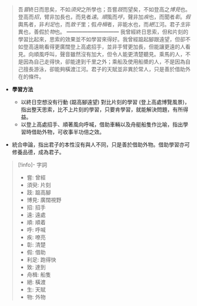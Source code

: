 > 吾*嘗*終日而思矣，不如*須臾*之所學也；吾嘗*跂*而望矣，不如登高之*博見*也。登高而*招*，臂非加長也，而見者*遠*。*順*風而*呼*，聲非加*疾*也，而聞者*彰*。*假*輿馬者，非*利足*也，而*致千*里；假*舟楫*者，非能水也，而*絕*江河。君子*生*非異也，善假於*物*也。
> ━━━━━━━━━━
> 我曾經終日思索，但和片刻的學習比起來，思索的效果並不如學習來得好。我曾經踮起腳跟遠望，但卻不如登高遠眺看得更廣闊登上高處招手，並非手臂更加長，但能讓更遠的人看見。向順風呼叫，聲音雖然沒有加大，但令人能更清楚聽見。乘馬的人，不是因為自己走得快，卻能達到千里之外；乘船及使用船槳的人，不是因為自己擅長游泳，卻能夠橫渡江河。君子的天賦並非異於常人，只是善於借助外在的條件。

- **學習方法**
	- 以終日空想没有行動 (踮高腳遠望) 對比片刻的學習 (登上高處博覽風景)，指出<span class="hi-green">整天思索，比不上片刻的學習</span>，只要肯學習，就能解決問題，有所得益。
	- 以登上高處招手、順著風向呼喊，借助車輛以及舟艇船隻作比喻，指出<span class="hi-green">學習時借助外物，可收事半功倍之效</span>。

- 統合申論，指出君子的本性沒有與人不同，只是<span class="hi-green">善於借助外物</span>。借助學習亦可<span class="hi-green">修養品德</span>，成為君子。

> [!info]- 字詞
> - 嘗: 曾經
> - <span class="hi-orange">須臾: 片刻</span>
> - 跂: 踮高腳
> - 博見: 廣闊視野
> - 招: 招手
> - 遠: 遠處
> - 順: 順着
> - 呼: 呼喊
> - <span class="hi-green">疾: 嘹亮</span>
> - <span class="hi-green">彰: 清楚</span>
> - 假: 借助
> - 利足: 跑得快
> - 致: 達到
> - 舟楫: 船隻
> - 絕: 橫渡
> - 生: 天賦
> - 物: 外物
